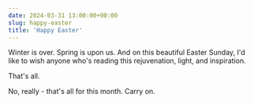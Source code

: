```yaml
---
date: 2024-03-31 13:00:00+00:00
slug: happy-easter
title: 'Happy Easter'
---
```


Winter is over. Spring is upon us. And on this beautiful Easter Sunday, I'd like to wish anyone who's reading this rejuvenation, light, and inspiration.

That's all.

<!--more-->

No, really - that's all for this month. Carry on.
